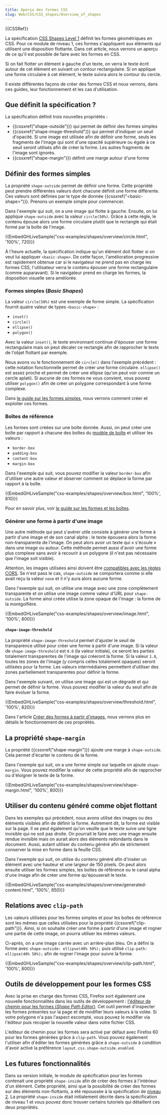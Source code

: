 ```yaml
---
title: Aperçu des formes CSS
slug: Web/CSS/CSS_shapes/Overview_of_shapes
---
```


{{CSSRef}}

La spécification [CSS Shapes Level 1](https://www.w3.org/TR/css-shapes/) définit les formes géométriques en CSS. Pour ce module de niveau 1, ces formes s'appliquent aux éléments qui utilisent une disposition flottante. Dans cet article, nous verrons un aperçu de ce qu'il est possible de faire avec les formes en CSS.

Si on fait flotter un élément à gauche d'un texte, on verra le texte écrit autour de cet élément en suivant un contour rectangulaire. Si on applique une forme circulaire à cet élément, le texte suivra alors le contour du cercle.

Il existe différentes façons de créer des formes CSS et nous verrons, dans ces guides, leur fonctionnement et les cas d'utilisation.

## Que définit la spécification ?

La spécification définit trois nouvelles propriétés :

- {{cssxref("shape-outside")}} qui permet de définir des formes simples
- {{cssxref("shape-image-threshold")}} qui permet d'indiquer un seuil d'opacité. Si une image est utilisée afin de définir une forme, seuls les fragments de l'image qui sont d'une opacité supérieure ou égale à ce seuil seront utilisés afin de créer la forme. Les autres fragments de l'image sont ignorés.
- {{cssxref("shape-margin")}} définit une marge autour d'une forme

## Définir des formes simples

La propriété `shape-outside` permet de définir une forme. Cette propriété peut prendre différentes valeurs dont chacune définit une forme différente. Ces valeurs sont définies par le type de donnée {{cssxref("&lt;basic-shape&gt;")}}. Prenons un exemple simple pour commencer.

Dans l'exemple qui suit, on a une image qui flotte à gauche. Ensuite, on lui applique `shape-outside` avec la valeur `circle(50%)`. Grâce à cette règle, le contenu épouse alors une forme circulaire plutôt que le rectangle qui était formé par la boîte de l'image.

{{EmbedGHLiveSample("css-examples/shapes/overview/circle.html", '100%', 720)}}

À l'heure actuelle, la spécification indique qu'un élément doit flotter si on veut lui appliquer `<basic-shape>`. De cette façon, l'amélioration progressive est rapidement obtenue car si le navigateur ne prend pas en charge les formes CSS, l'utilisateur verra le contenu épouser une forme rectangulaire (comme auparavant). Si le navigateur prend en charge les formes, la disposition visuelle sera améliorée.

### Formes simples (_Basic Shapes_)

La valeur `circle(50%)` est une exemple de forme simple. La spécification fournit quatre valeur de types `<basic-shape>` :

- `inset()`
- `circle()`
- `ellipse()`
- `polygon()`

Avec la valeur `inset()`, le texte environnant continue d'épouser une forme rectangulaire mais on peut décaler ce rectangle afin de rapprocher le texte de l'objet flottant par exemple.

Nous avons vu le fonctionnement de `circle()` dans l'exemple précédent : cette notation fonctionnelle permet de créer une forme circulaire. `ellipse()` est assez proche et permet de créer une ellipse (qu'on peut voir comme un cercle aplati). Si aucune de ces formes ne vous convient, vous pouvez utiliser `polygon()` afin de créer un polygone correspondant à une forme complexe.

Dans [le guide sur les formes simples](/fr/docs/Web/CSS/CSS_Shapes/Formes_simples), nous verrons comment créer et exploiter ces formes.

### Boîtes de référence

Les formes sont créées sur une boîte donnée. Aussi, on peut créer une boîte par rapport à chacune des boîtes du [modèle de boîte](/fr/docs/Apprendre/CSS/Introduction_à_CSS/Le_modèle_de_boîte) et utiliser les valeurs :

- `border-box`
- `padding-box`
- `content-box`
- `margin-box`

Dans l'exemple qui suit, vous pouvez modifier la valeur `border-box` afin d'utiliser une autre valeur et observer comment se déplace la forme par rapport à la boîte.

{{EmbedGHLiveSample("css-examples/shapes/overview/box.html", '100%', 810)}}

Pour en savoir plus, voir [le guide sur les formes et les boîtes](/fr/docs/Web/CSS/CSS_Shapes/Shapes_From_Box_Values).

### Générer une forme à partir d'une image

Une autre méthode qui peut s'avérer utile consiste à générer une forme à partir d'une image et de son canal alpha : le texte épousera alors la forme non-transparente de l'image. On peut alors avoir un texte qui « s'écoule » dans une image ou autour. Cette méthode permet aussi d'avoir une forme plus complexe sans avoir à recourir à un polygone (il n'est pas nécessaire que l'image soit visible).

Attention, les images utilisées ainsi doivent être [compatibles avec les règles CORS](/fr/docs/Web/HTTP/CORS). Se n'est pass le cas, `shape-outside` se comportera comme si elle avait reçu la valeur `none` et il n'y aura alors aucune forme.

Dans l'exemple qui suit, on utilise une image avec une zone complètement transparente et on utilise une image comme valeur d'URL pour `shape-outside`. La forme ainsi créée utilise la zone opaque de l'image : la forme de la montgolfière.

{{EmbedGHLiveSample("css-examples/shapes/overview/image.html", '100%', 800)}}

#### `shape-image-threshold`

La propriété `shape-image-threshold` permet d'ajuster le seuil de transparence utilisé pour créer une forme à partir d'une image. Si la valeur de `shape-image-threshold` est `0.0` (la valeur initiale), ce seront les parties totalement transparentes de l'image qui créeront la forme. Si la valeur `1.0`, toutes les zones de l'image (y compris celles totalement opaques) seront utilisées pour la forme. Les valeurs intermédiaires permettent d'utiliser des zones partiellement transparentes pour définir la forme.

Dans l'exemple suivant, on utilise une image qui est un dégradé et qui permet de définir la forme. Vous pouvez modifier la valeur du seuil afin de faire évoluer la forme.

{{EmbedGHLiveSample("css-examples/shapes/overview/threshold.html", '100%', 820)}}

Dans l'article [Créer des formes à partir d'images](/fr/docs/Web/CSS/CSS_Shapes/Shapes_From_Images), nous verrons plus en détails le fonctionnement de ces propriétés.

## La propriété `shape-margin`

La propriété {{cssxref("shape-margin")}} ajoute une marge à `shape-outside`. Cela permet d'écarter le contenu de la forme.

Dans l'exemple qui suit, on a une forme simple sur laquelle on ajoute `shape-margin`. Vous pouvez modifier la valeur de cette propriété afin de rapprocher ou d'éloigner le texte de la forme.

{{EmbedGHLiveSample("css-examples/shapes/overview/shape-margin.html", '100%', 800)}}

## Utiliser du contenu généré comme objet flottant

Dans les exemples qui précèdent, nous avons utilisé des images ou des éléments visibles afin de définir la forme. Autrement dit, la forme est visible sur la page. Il se peut également qu'on veuille que le texte suive une ligne invisible qui ne soit pas droite. On pourrait le faire avec une image ensuite rendue invisible mais on aurait alors des éléments redondants dans le document. Aussi, autant utiliser du contenu généré afin de strictement conserver la mise en forme dans la feuille CSS.

Dans l'exemple qui suit, on utilise du contenu généré afin d'inséer un élément avec une hauteur et une largeur de 150 pixels. On peut alors ensuite utiliser les formes simples, les boîtes de référence ou le canal alpha d'une image afin de créer une forme qu'épouserait le texte.

{{EmbedGHLiveSample("css-examples/shapes/overview/generated-content.html", '100%', 850)}}

## Relations avec `clip-path`

Les valeurs utilisées pour les formes simples et pour les boîtes de référence sont les mêmes que celles utilisées pour la propriété {{cssxref("clip-path")}}. Ainsi, si on souhaite créer une forme à partir d'une image et rogner une partie de cette image, on pourra utiliser les mêmes valeurs.

Ci-après, on a une image carrée avec un arrière-plan bleu. On a défini la forme avec `shape-outside: ellipse(40% 50%);` puis utilisé `clip-path: ellipse(40% 50%);` afin de rogner l'image pour suivre la forme.

{{EmbedGHLiveSample("css-examples/shapes/overview/clip-path.html", '100%', 800)}}

## Outils de développement pour les formes CSS

Avec la prise en charge des formes CSS, Firefox sort également une nouvelle fonctionnalités dans les outils de développement : [l'éditeur de chemin pour les formes (_Shape Path Editor_)](/fr/docs/Outils/Inspecteur/Comment/Edit_CSS_shapes). Cet outil permet d'inspecter les formes présentes sur la page et de modifier leurs valeurs à la volée. Si votre polygone n'a pas l'aspect escompté, vous pouvez le modifier via l'éditeur puis recopier la nouvelle valeur dans votre fichier CSS.

L'éditeur de chemin pour les formes sera activé par défaut avec Firefox 60 pour les formes générées grâce à `clip-path`. Vous pouvez également l'utiliser afin d'éditer les formes générées grâce à `shape-outside` à condition d'avoir activé la préférence `layout.css.shape-outside.enabled`.

## Les futures fonctionnalités

Dans sa version initiale, le module de spécification pour les formes contenait une propriété `shape-inside` afin de créer des formes à l'intérieur d'un élément. Cette propriété, ainsi que la possibilité de créer des formes sur des éléments non-flottants, a été repoussée à la spécification de [niveau 2](https://drafts.csswg.org/css-shapes-2/). La propriété `shape-inside` était initialement décrite dans la spécification de niveau 1 et vous pouvez donc trouver certains tutoriels qui détaillent ces deux propriétés.
